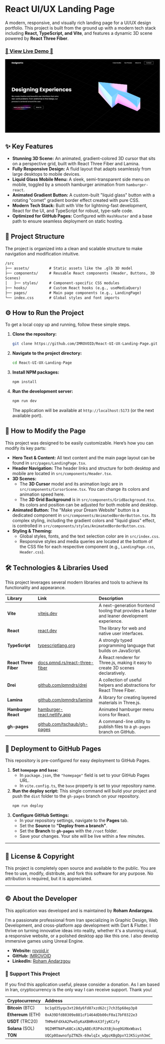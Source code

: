 # React UI/UX Landing Page

A modern, responsive, and visually rich landing page for a UI/UX design portfolio. This project is built from the ground up with a modern tech stack including **React, TypeScript, and Vite**, and features a dynamic 3D scene powered by **React Three Fiber**.

### [🚀 View Live Demo 🚀](https://imrovoid.github.io/React-UI-UX-Landing-Page/)

![React UI/UX Landing Page Screenshot](https://raw.githubusercontent.com/IMROVOID/React-UI-UX-Landing-Page/main/public/screenshot.png)

## ✨ Key Features

*   **Stunning 3D Scene:** An animated, gradient-colored 3D cursor that sits on a perspective grid, built with React Three Fiber and Lamina.
*   **Fully Responsive Design:** A fluid layout that adapts seamlessly from large desktops to mobile devices.
*   **Liquid Glass Mobile Menu:** A sleek, semi-transparent side menu on mobile, toggled by a smooth hamburger animation from `hamburger-react`.
*   **Animated Gradient Button:** A custom-built "liquid glass" button with a rotating "comet" gradient border effect created with pure CSS.
*   **Modern Tech Stack:** Built with Vite for lightning-fast development, React for the UI, and TypeScript for robust, type-safe code.
*   **Optimized for GitHub Pages:** Configured with `HashRouter` and a base path to ensure seamless deployment on static hosting.

## 📁 Project Structure

The project is organized into a clean and scalable structure to make navigation and modification intuitive.

```
/src
├── assets/         # Static assets like the .glb 3D model
├── components/     # Reusable React components (Header, Buttons, 3D Scenes)
│   ├── styles/     # Component-specific CSS modules
├── hooks/          # Custom React hooks (e.g., useMediaQuery)
├── pages/          # Main page components (e.g., LandingPage)
└── index.css       # Global styles and font imports
```

## ⚙️ How to Run the Project

To get a local copy up and running, follow these simple steps.

1.  **Clone the repository:**
    ```sh
    git clone https://github.com/IMROVOID/React-UI-UX-Landing-Page.git
    ```
2.  **Navigate to the project directory:**
    ```sh
    cd React-UI-UX-Landing-Page
    ```
3.  **Install NPM packages:**
    ```sh
    npm install
    ```
4.  **Run the development server:**
    ```sh
    npm run dev
    ```
    The application will be available at `http://localhost:5173` (or the next available port).

## 🔧 How to Modify the Page

This project was designed to be easily customizable. Here’s how you can modify its key parts:

*   **Hero Text & Content:** All text content and the main page layout can be found in `src/pages/LandingPage.tsx`.
*   **Header Navigation:** The header links and structure for both desktop and mobile are located in `src/components/Header.tsx`.
*   **3D Scenes:**
    *   The **3D Cursor** model and its animation logic are in `src/components/CursorScene.tsx`. You can change its colors and animation speed here.
    *   The **3D Grid Background** is in `src/components/GridBackground.tsx`. Its colors and position can be adjusted for both mobile and desktop.
*   **Animated Button:** The "Make your Dream Website" button is a dedicated component in `src/components/AnimatedBorderButton.tsx`. Its complex styling, including the gradient colors and "liquid glass" effect, is controlled in `src/components/styles/AnimatedBorderButton.css`.
*   **Styling & Theming:**
    *   Global styles, fonts, and the text selection color are in `src/index.css`.
    *   Responsive styles and media queries are located at the bottom of the CSS file for each respective component (e.g., `LandingPage.css`, `Header.css`).

## 🛠️ Technologies & Libraries Used

This project leverages several modern libraries and tools to achieve its functionality and appearance.

| Library | Link | Description |
| :--- | :--- | :--- |
| **Vite** | [vitejs.dev](https://vitejs.dev/) | A next-generation frontend tooling that provides a faster and leaner development experience. |
| **React** | [react.dev](https://react.dev/) | The library for web and native user interfaces. |
| **TypeScript** | [typescriptlang.org](https://www.typescriptlang.org/) | A strongly typed programming language that builds on JavaScript. |
| **React Three Fiber** | [docs.pmnd.rs/react-three-fiber](https://docs.pmnd.rs/react-three-fiber) | A React renderer for Three.js, making it easy to create 3D scenes declaratively. |
| **Drei** | [github.com/pmndrs/drei](https://github.com/pmndrs/drei) | A collection of useful helpers and abstractions for React Three Fiber. |
| **Lamina** | [github.com/pmndrs/lamina](https://github.com/pmndrs/lamina) | A library for creating layered materials in Three.js. |
| **Hamburger React** | [hamburger-react.netlify.app](https://hamburger-react.netlify.app/) | Animated hamburger menu icons for React. |
| **gh-pages** | [github.com/tschaub/gh-pages](https://github.com/tschaub/gh-pages) | A command-line utility to publish files to a `gh-pages` branch on GitHub. |

## 🚀 Deployment to GitHub Pages

This repository is pre-configured for easy deployment to GitHub Pages.

1.  **Set `homepage` and `base`:**
    *   In `package.json`, the `"homepage"` field is set to your GitHub Pages URL.
    *   In `vite.config.ts`, the `base` property is set to your repository name.
2.  **Run the deploy script:**
    This single command will build your project and push the `dist` folder to the `gh-pages` branch on your repository.
    ```sh
    npm run deploy
    ```
3.  **Configure GitHub Settings:**
    *   In your repository settings, navigate to the **Pages** tab.
    *   Set the **Source** to **"Deploy from a branch"**.
    *   Set the **Branch** to **`gh-pages`** with the `/root` folder.
    *   Save your changes. Your site will be live within a few minutes.

---

## 📜 License & Copyright

This project is completely open source and available to the public. You are free to use, modify, distribute, and fork this software for any purpose. No attribution is required, but it is appreciated.

---

## © About the Developer

This application was developed and is maintained by **Roham Andarzgou**.

I'm a passionate professional from Iran specializing in Graphic Design, Web Development, and cross-platform app development with Dart & Flutter. I thrive on turning innovative ideas into reality, whether it's a stunning visual, a responsive website, or a polished desktop app like this one. I also develop immersive games using Unreal Engine.

*   **Website:** [rovoid.ir](https://rovoid.ir)
*   **GitHub:** [IMROVOID](https://github.com/IMROVOID)
*   **LinkedIn:** [Roham Andarzgou](https://www.linkedin.com/in/roham-andarzgouu)

### 🙏 Support This Project

If you find this application useful, please consider a donation. As I am based in Iran, cryptocurrency is the only way I can receive support. Thank you!

| Cryptocurrency | Address |
| :--- | :--- |
| **Bitcoin** (BTC) | `bc1qd35yqx3xt28dy6fd87xzd62cj7ch35p68ep3p8` |
| **Ethereum** (ETH) | `0xA39Dfd80309e881cF1464dDb00cF0a17bF0322e3` |
| **USDT** (TRC20) | `THMe6FdXkA2Pw45yKaXBHRnkX3fjyKCzfy` |
| **Solana** (SOL) | `9QZHMTN4Pu6BCxiN2yABEcR3P4sXtBjkog9GXNxWbav1` |
| **TON** | `UQCp0OawnofpZTNZk-69wlqIx_wQpzKBgDpxY2JK5iynh3mC` |
```